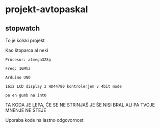 # projekt-avtopaskal

## stopwatch

To je šolski projekt

Kao štoparca al neki


```
Procesor: atmega328p

Freq: 16Mhz

Arduino UNO

16x2 LCD display z HD44780 kontrolerjem v 4bit mode

pa en gumb na int0
```

TA KODA JE LEPA, ČE SE NE STRINJAŠ JE ŠE NISI BRAL ALI PA TVOJE MNENJE NE ŠTEJE


Uporaba kode na lastno odgovornost
